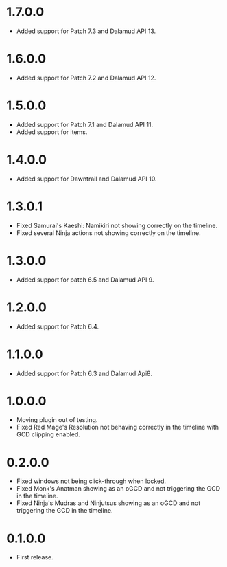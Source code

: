 # 1.7.0.0
- Added support for Patch 7.3 and Dalamud API 13.

# 1.6.0.0
- Added support for Patch 7.2 and Dalamud API 12.

# 1.5.0.0
- Added support for Patch 7.1 and Dalamud API 11.
- Added support for items.

# 1.4.0.0
- Added support for Dawntrail and Dalamud API 10.

# 1.3.0.1
- Fixed Samurai's Kaeshi: Namikiri not showing correctly on the timeline.
- Fixed several Ninja actions not showing correctly on the timeline.

# 1.3.0.0
- Added support for patch 6.5 and Dalamud API 9.

# 1.2.0.0
- Added support for Patch 6.4.

# 1.1.0.0
- Added support for Patch 6.3 and Dalamud Api8.

# 1.0.0.0
- Moving plugin out of testing.
- Fixed Red Mage's Resolution not behaving correctly in the timeline with GCD clipping enabled.

# 0.2.0.0
- Fixed windows not being click-through when locked.
- Fixed Monk's Anatman showing as an oGCD and not triggering the GCD in the timeline.
- Fixed Ninja's Mudras and Ninjutsus showing as an oGCD and not triggering the GCD in the timeline.

# 0.1.0.0
- First release.